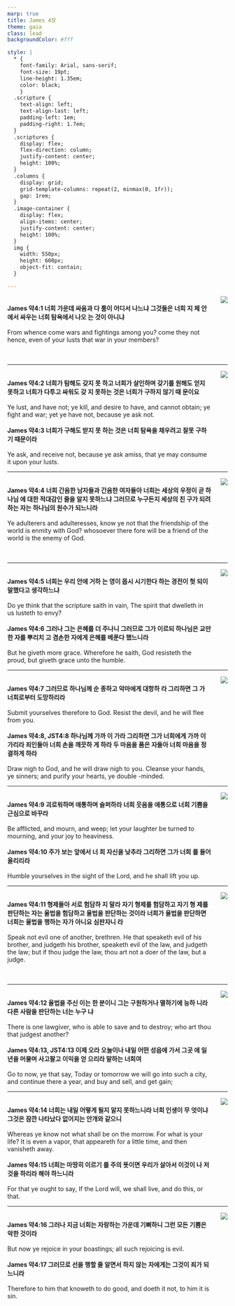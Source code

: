 ```yaml
---
marp: true
title: James 4장
theme: gaia
class: lead
backgroundColor: #fff

style: |
  * {
    font-family: Arial, sans-serif;
    font-size: 19pt;
    line-height: 1.35em;
    color: black;
    }
  .scripture {
    text-align: left;
    text-align-last: left;
    padding-left: 1em;
    padding-right: 1.7em;
  }
  .scriptures {
    display: flex;
    flex-direction: column;
    justify-content: center;
    height: 100%;
  }
  .columns {
    display: grid;
    grid-template-columns: repeat(2, minmax(0, 1fr));
    gap: 1rem;
  }
  .image-container {
    display: flex;
    align-items: center;
    justify-content: center;
    height: 100%;
  }
  img {
    width: 550px;
    height: 600px;
    object-fit: contain;
  }

---
```


<div class="columns">
  <div class="scriptures">
    <br>
    <div class="scripture">
      <b>James 약4:1 너희 가운데 싸움과 다 툼이 어디서 나느냐 그것들은 너희 지 체 안에서 싸우는 너희 탐욕에서 나오 는 것이 아니냐 
      </b>
    </div>
    <br>
    <div class="scripture">From whence come wars and fightings among you? come they not hence, even of your lusts that war in your members? 
    </div>
    <br>
    <div class="scripture">
      <b>
      </b>
    </div>
    <br>
    <div class="scripture">
    </div>         
  </div>
  <div class="image-container">
    <img src='../../pictures/picture_64.jpg'>
  </div>
</div>

---

<div class="columns">
  <div class="scriptures">
    <br>
    <div class="scripture">
      <b>James 약4:2 너희가 탐해도 갖지 못 하고 너희가 살인하며 갖기를 원해도 얻지 못하고 너희가 다투고 싸워도 갖 지 못하는 것은 너희가 구하지 않기 때 문이요 
      </b>
    </div>
    <br>
    <div class="scripture">Ye lust, and have not; ye kill, and desire to have, and cannot obtain; ye fight and war; yet ye have not, because ye ask not. 
    </div>
    <br>
    <div class="scripture">
      <b>James 약4:3 너희가 구해도 받지 못 하는 것은 너희 탐욕을 채우려고 잘못 구하기 때문이라 
      </b>
    </div>
    <br>
    <div class="scripture">Ye ask, and receive not, because ye ask amiss, that ye may consume it upon your lusts. 
    </div>         
  </div>
  <div class="image-container">
    <img src='../../pictures/picture_171.jpg'>
  </div>
</div>

---

<div class="columns">
  <div class="scriptures">
    <br>
    <div class="scripture">
      <b>James 약4:4 너희 간음한 남자들과 간음한 여자들아 너희는 세상의 우정이 곧 하나님 에 대한 적대감인 줄을 알지 못하느냐 그러므로 누구든지 세상의 친 구가 되려 하는 자는 하나님의 원수가 되느니라 
      </b>
    </div>
    <br>
    <div class="scripture">Ye adulterers and adulteresses, know ye not that the friendship of the world is enmity with God? whosoever there fore will be a friend of the world is the enemy of God. 
    </div>
    <br>
    <div class="scripture">
      <b>
      </b>
    </div>
    <br>
    <div class="scripture">
    </div>         
  </div>
  <div class="image-container">
    <img src='../../pictures/picture_42.jpg'>
  </div>
</div>

---

<div class="columns">
  <div class="scriptures">
    <br>
    <div class="scripture">
      <b>James 약4:5 너희는 우리 안에 거하 는 영이 몹시 시기한다 하는 경전이 헛 되이 말했다고 생각하느냐 
      </b>
    </div>
    <br>
    <div class="scripture">Do ye think that the scripture saith in vain, The spirit that dwelleth in us lusteth to envy? 
    </div>
    <br>
    <div class="scripture">
      <b>James 약4:6 그러나 그는 은혜를 더 주나니 그러므로 그가 이르되 하나님은 교만한 자를 뿌리치 고 겸손한 자에게 은혜를 베푼다 했느니라 
      </b>
    </div>
    <br>
    <div class="scripture">But he giveth more grace. Wherefore he saith, God resisteth the proud, but giveth grace unto the humble. 
    </div>         
  </div>
  <div class="image-container">
    <img src='../../pictures/picture_0.jpg'>
  </div>
</div>

---

<div class="columns">
  <div class="scriptures">
    <br>
    <div class="scripture">
      <b>James 약4:7 그러므로 하나님께 순 종하고 악마에게 대항하 라 그리하면 그 가 너희로부터 도망하리라 
      </b>
    </div>
    <br>
    <div class="scripture">Submit yourselves therefore to God. Resist the devil, and he will flee from you. 
    </div>
    <br>
    <div class="scripture">
      <b>James 약4:8, JST4:8 하나님께 가까 이 가라 그리하면 그가 너희에게 가까 이 가리라 죄인들아 너희 손을 깨끗하 게 하라 두 마음을 품은 자들아 너희 마음을 정결하게 하라 
      </b>
    </div>
    <br>
    <div class="scripture">Draw nigh to God, and he will draw nigh to you. Cleanse your hands, ye sinners; and purify your hearts, ye double -minded. 
    </div>         
  </div>
  <div class="image-container">
    <img src='../../pictures/picture_77.jpg'>
  </div>
</div>

---

<div class="columns">
  <div class="scriptures">
    <br>
    <div class="scripture">
      <b>James 약4:9 괴로워하며 애통하며 슬퍼하라 너희 웃음을 애통으로 너희 기쁨을 근심으로 바꾸라 
      </b>
    </div>
    <br>
    <div class="scripture">Be afflicted, and mourn, and weep; let your laughter be turned to mourning, and your joy to heaviness. 
    </div>
    <br>
    <div class="scripture">
      <b>James 약4:10 주가 보는 앞에서 너 희 자신을 낮추라 그리하면 그가 너희 를 들어 올리리라 
      </b>
    </div>
    <br>
    <div class="scripture">Humble yourselves in the sight of the Lord, and he shall lift you up. 
    </div>         
  </div>
  <div class="image-container">
    <img src='../../pictures/picture_94.jpg'>
  </div>
</div>

---

<div class="columns">
  <div class="scriptures">
    <br>
    <div class="scripture">
      <b>James 약4:11 형제들아 서로 험담하 지 말라 자기 형제를 험담하고 자기 형 제를 판단하는 자는 율법을 험담하고 율법을 판단하는 것이라 너희가 율법을 판단하면 너희는 율법을 행하는 자가 아니요 심판자니 라 
      </b>
    </div>
    <br>
    <div class="scripture">Speak not evil one of another, brethren. He that speaketh evil of his brother, and judgeth his brother, speaketh evil of the law, and judgeth the law; but if thou judge the law, thou art not a doer of the law, but a judge. 
    </div>
    <br>
    <div class="scripture">
      <b>
      </b>
    </div>
    <br>
    <div class="scripture">
    </div>         
  </div>
  <div class="image-container">
    <img src='../../pictures/picture_101.jpg'>
  </div>
</div>

---

<div class="columns">
  <div class="scriptures">
    <br>
    <div class="scripture">
      <b>James 약4:12 율법을 주신 이는 한 분이니 그는 구원하거나 멸하기에 능하 니라 다른 사람을 판단하는 너는 누구 냐 
      </b>
    </div>
    <br>
    <div class="scripture">There is one lawgiver, who is able to save and to destroy; who art thou that judgest another? 
    </div>
    <br>
    <div class="scripture">
      <b>James 약4:13, JST4:13 이제 오라 오늘이나 내일 어떤 성읍에 가서 그곳 에 일 년을 머물며 사고팔고 이익을 얻 으리라 말하는 너희여 
      </b>
    </div>
    <br>
    <div class="scripture">Go to now, ye that say, Today or tomorrow we will go into such a city, and continue there a year, and buy and sell, and get gain; 
    </div>         
  </div>
  <div class="image-container">
    <img src='../../pictures/picture_116.jpg'>
  </div>
</div>

---

<div class="columns">
  <div class="scriptures">
    <br>
    <div class="scripture">
      <b>James 약4:14 너희는 내일 어떻게 될지 알지 못하느니라 너희 인생이 무 엇이냐 그것은 잠깐 나타났다 없어지는 안개와 같으니 
      </b>
    </div>
    <br>
    <div class="scripture">Whereas ye know not what shall be on the morrow. For what is your life? It is even a vapor, that appeareth for a little time, and then vanisheth away. 
    </div>
    <br>
    <div class="scripture">
      <b>James 약4:15 너희는 마땅히 이르기 를 주의 뜻이면 우리가 살아서 이것이 나 저것을 하리라 해야 하느니라 
      </b>
    </div>
    <br>
    <div class="scripture">For that ye ought to say, If the Lord will, we shall live, and do this, or that. 
    </div>         
  </div>
  <div class="image-container">
    <img src='../../pictures/picture_76.jpg'>
  </div>
</div>

---

<div class="columns">
  <div class="scriptures">
    <br>
    <div class="scripture">
      <b>James 약4:16 그러나 지금 너희는 자랑하는 가운데 기뻐하니 그런 모든 기쁨은 악한 것이라 
      </b>
    </div>
    <br>
    <div class="scripture">But now ye rejoice in your boastings; all such rejoicing is evil. 
    </div>
    <br>
    <div class="scripture">
      <b>James 약4:17 그러므로 선을 행할 줄 알면서 하지 않는 자에게는 그것이 죄가 되느니라 
      </b>
    </div>
    <br>
    <div class="scripture">Therefore to him that knoweth to do good, and doeth it not, to him it is sin.
    </div>         
  </div>
  <div class="image-container">
    <img src='../../pictures/picture_135.jpg'>
  </div>
</div>

